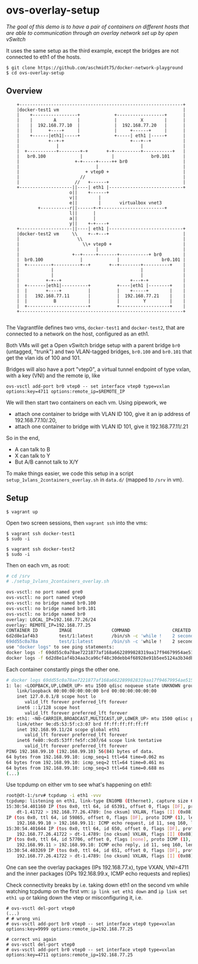 # ovs-overlay-setup

*The goal of this demo is to have a pair of containers on different hosts that are able to communication through an overlay network
set up by open vSwitch*

It uses the same setup as the third example, except the bridges are not connected to eth1 of the hosts.

```
$ git clone https://github.com/aschmidt75/docker-network-playground
$ cd ovs-overlay-setup
```

## Overview


```
    +--------------------------------------------------------------+
    |docker-test1 vm                                               |
    |    +-----------------+             +------------------+      |
    |    |        A        |             |         X        |      |
    |    |  192.168.77.10  |             |  192.168.77.20   |      |
    |    |      +----+     |             |     +------+     |      |
    |    +------|eth1|-----+             +-----| eth1 |-----+      |
    |           +--+-+                         +---+--+            |
    |              |                               |               |
    |  +-----------+--------+-+       +-+----------+-----------+   |
    |   br0.100             |           |              br0.101     |
    |                     +-+-----+-----++ br0                     |
    |                             |                                |
    |                         + vtep0 +                            |
    |                       //                                     |
    |                     //   +------+                            |
    +--------------------||----| eth1 |----------------------------+
                        o||    +------+
                        v||        |
                        e||        |       virtualbox vnet3
            +-----------r||------+-+------------------------+
                        l||      |
                        a||      |
                        y||    +-+----+
    +--------------------||----| eth1 |----------------------------+
    |docker-test2 vm     \\    +--+---+                            |
    |                      \\                                      |
    |                        \\+ vtep0 +                           |
    |                             |                                |
    |                    +--+-----+-------+-----------+ br0        |
    |  br0.100              |             |                br0.101 |
    |  +---------+----------+--+       +--+--------+----------+    |
    |            |                                 |               |
    |            |                                 |               |
    |          +-+--+                          +---+-+             |
    |  +-------|eth1|----------+          +----|eth1 |--------+    |
    |  |       +----+          |          |    +-----+        |    |
    |  |   192.168.77.11       |          |  192.168.77.21    |    |
    |  |          B            |          |         Y         |    |
    |  +-----------------------+          +-------------------+    |
    +--------------------------------------------------------------+
    
```

The Vagrantfile defines two vms, `docker-test1` and `docker-test2`, that
are connected to a network on the host, configured as an eth1.

Both VMs will get a Open vSwitch bridge setup with a parent bridge `br0`
(untagged, "trunk") and two VLAN-tagged bridges, `br0.100` and `br0.101`
that get the vlan ids of 100 and 101. 

Bridges will also have a port "vtep0", a virtual tunnel endpoint of type vxlan, 
with a key (VNI) and the remote ip, like

`ovs-vsctl add-port br0 vtep0 -- set interface vtep0 type=vxlan options:key=4711 options:remote_ip=$REMOTE_IP`

We will then start two containers on each vm. Using pipework, we
- attach one container to bridge with VLAN ID 100, give it an ip address of 192.168.77.10/.20,
- attach one container to bridge with VLAN ID 101, give it 192.168.77.11/.21

So in the end,
- A can talk to B
- X can talk to Y
- But A/B cannot talk to X/Y

To make things easier, we code this setup in a script `setup_1vlans_2containers_overlay.sh` in `data.d/` (mapped to `/srv` in vm).

## Setup

```
$ vagrant up
```

Open two screen sessions, then `vagrant ssh` into the vms:

```
$ vagrant ssh docker-test1
$ sudo -i
```

```
$ vagrant ssh docker-test2
$ sudo -i
```

Then on each vm, as root:
```bash
# cd /srv
# ./setup_1vlans_2containers_overlay.sh

ovs-vsctl: no port named gre0
ovs-vsctl: no port named vtep0
ovs-vsctl: no bridge named br0.100
ovs-vsctl: no bridge named br0.101
ovs-vsctl: no bridge named br0
overlay: LOCAL_IP=192.168.77.26/24
overlay: REMOTE_IP=192.168.77.25
CONTAINER ID        IMAGE               COMMAND                CREATED             STATUS              PORTS               NAMES
6d2d8e1af4b3        test/1:latest       /bin/sh -c 'while !    2 seconds ago       Up 2 seconds        22/tcp              stoic_sinoussi
69dd55c0a78a        test/1:latest       /bin/sh -c 'while !    2 seconds ago       Up 2 seconds        22/tcp              drunk_engelbart
use "docker logs" to see ping statements:
docker logs -f 69dd55c0a78ae7221877af168a6622899828319aa17f94679954ae51599d27ea
docker logs -f 6d2d8e1af4b34aa3ca96cf48c30debb4f68928e91b5ee5124a3b34db02eca89a
```

Each container constantly pings the other one. 
```bash
# docker logs 69dd55c0a78ae7221877af168a6622899828319aa17f94679954ae51599d27ea | head -20
1: lo: <LOOPBACK,UP,LOWER_UP> mtu 1500 qdisc noqueue state UNKNOWN group default
    link/loopback 00:00:00:00:00:00 brd 00:00:00:00:00:00
    inet 127.0.0.1/8 scope host lo
       valid_lft forever preferred_lft forever
    inet6 ::1/128 scope host
       valid_lft forever preferred_lft forever
19: eth1: <NO-CARRIER,BROADCAST,MULTICAST,UP,LOWER_UP> mtu 1500 qdisc pfifo_fast state DOWN group default qlen 1000
    link/ether 9e:d5:53:5f:c3:07 brd ff:ff:ff:ff:ff:ff
    inet 192.168.99.11/24 scope global eth1
       valid_lft forever preferred_lft forever
    inet6 fe80::9cd5:53ff:fe5f:c307/64 scope link tentative
       valid_lft forever preferred_lft forever
PING 192.168.99.10 (192.168.99.10) 56(84) bytes of data.
64 bytes from 192.168.99.10: icmp_seq=1 ttl=64 time=0.062 ms
64 bytes from 192.168.99.10: icmp_seq=2 ttl=64 time=0.461 ms
64 bytes from 192.168.99.10: icmp_seq=3 ttl=64 time=0.688 ms
(...)
```

Use tcpdump on either vm to see what's happening on eth1:
```bash
root@dt-1:/srv# tcpdump -i eth1 -vvv
tcpdump: listening on eth1, link-type EN10MB (Ethernet), capture size 65535 bytes
15:30:54.401160 IP (tos 0x0, ttl 64, id 65391, offset 0, flags [DF], proto UDP (17), length 138)
    dt-1.41722 > 192.168.77.26.4789: [no cksum] VXLAN, flags [I] (0x08), vni 4711
IP (tos 0x0, ttl 64, id 59865, offset 0, flags [DF], proto ICMP (1), length 84)
    192.168.99.10 > 192.168.99.11: ICMP echo request, id 11, seq 160, length 64
15:30:54.401644 IP (tos 0x0, ttl 64, id 650, offset 0, flags [DF], proto UDP (17), length 138)
    192.168.77.26.41722 > dt-1.4789: [no cksum] VXLAN, flags [I] (0x08), vni 4711
IP (tos 0x0, ttl 64, id 57706, offset 0, flags [none], proto ICMP (1), length 84)
    192.168.99.11 > 192.168.99.10: ICMP echo reply, id 11, seq 160, length 64
15:30:54.403269 IP (tos 0x0, ttl 64, id 651, offset 0, flags [DF], proto UDP (17), length 138)
    192.168.77.26.41722 > dt-1.4789: [no cksum] VXLAN, flags [I] (0x08), vni 4711
```

One can see the overlay packages (IPs 192.168.77.x), type VXAN, VNI=4711 and
the inner packages (OPs 192.168.99.x, ICMP echo requests and replies)

Check connectivity breaks by i.e. taking down eth1 on the second vm while watching tcpdump on the first vm:
`ip link set eth1 down` and `ip link set eth1 up`
or taking down the vtep or misconfiguring it, i.e. 

```
# ovs-vsctl del-port vtep0
(...)
# # wrong vni
# ovs-vsctl add-port br0 vtep0 -- set interface vtep0 type=vxlan options:key=9999 options:remote_ip=192.168.77.25

# correct vni again
# ovs-vsctl del-port vtep0
# ovs-vsctl add-port br0 vtep0 -- set interface vtep0 type=vxlan options:key=4711 options:remote_ip=192.168.77.25
```

